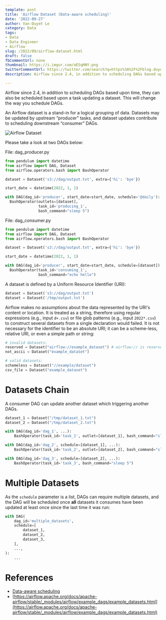 ```yaml
---
template: post
title: 'Airflow Dataset (Data-aware scheduling)'
date: '2022-09-27'
author: Van-Duyet Le
category: Data
tags:
- Data
- Data Engineer
- Airflow
slug: /2022/09/airflow-dataset.html
draft: false
fbCommentUrl: none
thumbnail: https://i.imgur.com/oESqHNY.png
twitterCommentUrl: https://twitter.com/search?q=https%3A%2F%2Fblog.duyet.net%2F2022%2F09%2Fairflow-dataset.html
description: Airflow since 2.4, in addition to scheduling DAGs based upon time, they can also be scheduled based upon a task updating a dataset. This will change the way you schedule DAGs.

---
```


Airflow since 2.4, in addition to scheduling DAGs based upon time, they can also be scheduled based upon a task updating a dataset. This will change the way you schedule DAGs.

An Airflow dataset is a stand-in for a logical grouping of data. Datasets may be updated by upstream “producer” tasks, and dataset updates contribute to scheduling downstream “consumer” DAGs.

![Airflow Dataset](/media/2022/09/airflow-dataset.png)

Please take a look at two DAGs below:

File: dag_producer.py

```python
from pendulum import datetime
from airflow import DAG, Dataset
from airflow.operators.bash import BashOperator

dataset = Dataset('s3://dag/output.txt', extra={'hi': 'bye'})

start_date = datetime(2022, 1, 1)

with DAG(dag_id='producer', start_date=start_date, schedule='@daily'):
  BashOperator(outlets=[dataset],
               task_id='producing_1',
               bash_command="sleep 5")
```

File: dag_consumer.py

```python
from pendulum import datetime
from airflow import DAG, Dataset
from airflow.operators.bash import BashOperator

dataset = Dataset('s3://dag/output.txt', extra={'hi': 'bye'})

start_date = datetime(2022, 1, 1)

with DAG(dag_id='producer', start_date=start_date, schedule=[dataset]):
  BashOperator(task_id='consuming_1',
               bash_command="echo hello")
```

A dataset is defined by a Uniform Resource Identifier (URI):

```python
dataset = Dataset('s3://dag/output.txt')
dataset = Dataset('/tmp/output.txt')
```

Airflow makes no assumptions about the data represented by the URI's content or location. It is treated as a string, therefore using regular expressions (e.g., input `d+.csv`) or file glob patterns (e.g., input `2022*.csv`) to construct several datasets from a single declaration would failed. It is not necessary for the identifier to be an absolute URI; it can be a scheme-less, relative URI, or even a simple path or string:

```python
# invalid datasets:
reserved = Dataset("airflow://example_dataset") # airflow:// is reserved scheme
not_ascii = Dataset("èxample_datašet")

# valid datasets:
schemeless = Dataset("//example/dataset")
csv_file = Dataset("example_dataset")
```

# ****Datasets Chain****

A consumer DAG can update another dataset which triggering another DAGs. 

```python
dataset_1 = Dataset("/tmp/dataset_1.txt")
dataset_2 = Dataset("/tmp/dataset_2.txt")

with DAG(dag_id='dag_1', ...):
	BashOperator(task_id='task_1', outlet=[dataset_1], bash_command="sleep 5")

with DAG(dag_id='dag_2', schedule=[dataset_1], ...):
	BashOperator(task_id='task_2', outlet=[dataset_2], bash_command="sleep 5")

with DAG(dag_id='dag_3', schedule=[dataset_2], ...):
	BashOperator(task_id='task_3', bash_command="sleep 5")
```

# ****Multiple Datasets****

As the `schedule` parameter is a list, DAGs can require multiple datasets, and the DAG will be scheduled once **all** datasets it consumes have been updated at least once since the last time it was run:

```python
with DAG(
    dag_id='multiple_datasets',
    schedule=[
        dataset_1,
        dataset_2,
        dataset_3,
    ],
    ...,
):
    ...
```

# References

- [Data-aware scheduling](https://airflow.apache.org/docs/apache-airflow/stable/concepts/datasets.html)
- [https://airflow.apache.org/docs/apache-airflow/stable/_modules/airflow/example_dags/example_datasets.html](https://airflow.apache.org/docs/apache-airflow/stable/_modules/airflow/example_dags/example_datasets.html)
